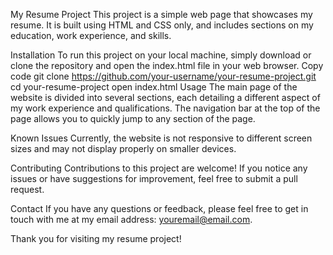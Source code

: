 My Resume Project
This project is a simple web page that showcases my resume. It is built using HTML and CSS only, and includes sections on my education, work experience, and skills.

Installation
To run this project on your local machine, simply download or clone the repository and open the index.html file in your web browser.
Copy code
git clone https://github.com/your-username/your-resume-project.git
cd your-resume-project
open index.html
Usage
The main page of the website is divided into several sections, each detailing a different aspect of my work experience and qualifications. The navigation bar at the top of the page allows you to quickly jump to any section of the page.

Known Issues
Currently, the website is not responsive to different screen sizes and may not display properly on smaller devices.

Contributing
Contributions to this project are welcome! If you notice any issues or have suggestions for improvement, feel free to submit a pull request.

Contact
If you have any questions or feedback, please feel free to get in touch with me at my email address: youremail@email.com.

Thank you for visiting my resume project!
